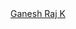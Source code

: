 <div class="badge-base LI-profile-badge" data-locale="en_US" data-size="large" data-theme="light" data-type="VERTICAL" data-vanity="ganeshrajk" data-version="v1"><a class="badge-base__link LI-simple-link" href="https://www.linkedin.com/in/ganeshrajk?trk=profile-badge">Ganesh Raj K</a></div>
              

